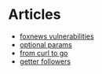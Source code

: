 # Articles

* [foxnews vulnerabilities](foxnews)
* [optional params](articles/optionalparams)
* [from curl to go](fromcurltogo)
* [getter followers](gettrfollowers)
